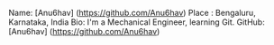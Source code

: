 
Name: [Anu6hav] (https://github.com/Anu6hav)
Place : Bengaluru, Karnataka, India
Bio: I'm a Mechanical Engineer, learning Git.
GitHub: [Anu6hav] (https://github.com/Anu6hav)

